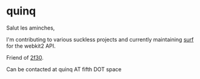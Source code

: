 quinq
=====

Salut les aminches,

I'm contributing to various suckless projects and currently
maintaining [surf](//surf.suckless.org) for the webkit2 API.

Friend of [2f30](https://2f30.org).

Can be contacted at quinq AT fifth DOT space
